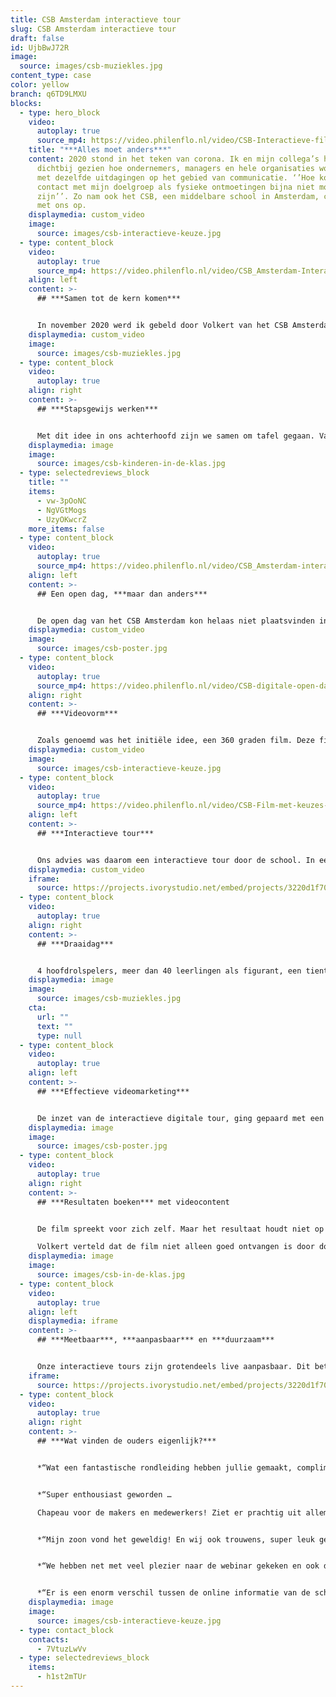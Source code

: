 ```yaml
---
title: CSB Amsterdam interactieve tour
slug: CSB Amsterdam interactieve tour
draft: false
id: UjbBwJ72R
image:
  source: images/csb-muziekles.jpg
content_type: case
color: yellow
branch: q6TD9LMXU
blocks:
  - type: hero_block
    video:
      autoplay: true
      source_mp4: https://video.philenflo.nl/video/CSB-Interactieve-film-Phil-en-Flo-Phil-en-Flo.mp4
    title: "***Alles moet anders***"
    content: 2020 stond in het teken van corona. Ik en mijn collega’s hebben van
      dichtbij gezien hoe ondernemers, managers en hele organisaties worstelden
      met dezelfde uitdagingen op het gebied van communicatie. ‘’Hoe kom ik in
      contact met mijn doelgroep als fysieke ontmoetingen bijna niet mogelijk
      zijn’’. Zo nam ook het CSB, een middelbare school in Amsterdam, contact
      met ons op.
    displaymedia: custom_video
    image:
      source: images/csb-interactieve-keuze.jpg
  - type: content_block
    video:
      autoplay: true
      source_mp4: https://video.philenflo.nl/video/CSB_Amsterdam-Interactieve-tour-Phil-en-Flo-Phil-en-Flo.mp4
    align: left
    content: >-
      ## ***Samen tot de kern komen***


      In november 2020 werd ik gebeld door Volkert van het CSB Amsterdam, met de volgende uitdaging: ‘’We zijn op zoek naar een film die het gat van de wegvallende open dag kan vullen’’. Tijdens een digitale kennismaking kwamen Volkert en zijn collega’s met hun wens om een 360 graden film van hun school te laten maken. Een creatieve oplossing!
    displaymedia: custom_video
    image:
      source: images/csb-muziekles.jpg
  - type: content_block
    video:
      autoplay: true
    align: right
    content: >-
      ## ***Stapsgewijs werken***


      Met dit idee in ons achterhoofd zijn we samen om tafel gegaan. Vanuit onze ervaring weten we dat het slim is om eerst samen naar de kern van het probleem te zoeken en deze samen te analyseren. Door stapsgewijs te werken, garanderen we dat onze films hun doel dienen.
    displaymedia: image
    image:
      source: images/csb-kinderen-in-de-klas.jpg
  - type: selectedreviews_block
    title: ""
    items:
      - vw-3pOoNC
      - NgVGtMogs
      - UzyOKwcrZ
    more_items: false
  - type: content_block
    video:
      autoplay: true
      source_mp4: https://video.philenflo.nl/video/CSB_Amsterdam-interactieve-rondleiding-Phil-en-Flo-Phil-en-Flo.mp4
    align: left
    content: >-
      ## Een open dag, ***maar dan anders***


      De open dag van het CSB Amsterdam kon helaas niet plaatsvinden in verband met de Covid-19 gerelateerde wetgeving. De open dagen spelen een essentiële rol voor de werving van nieuwe leerlingen voor de school. Het doel van een open dag is dan ook om een leerling te binden aan je school. Met dit inzicht werd het doel van de film duidelijk. Tijd om een videovorm te kiezen.
    displaymedia: custom_video
    image:
      source: images/csb-poster.jpg
  - type: content_block
    video:
      autoplay: true
      source_mp4: https://video.philenflo.nl/video/CSB-digitale-open-dag-film-Phil-en-Flo-Phil-en-Flo.mp4
    align: right
    content: >-
      ## ***Videovorm***


      Zoals genoemd was het initiële idee, een 360 graden film. Deze films kenmerken zich door de grote vrijheid die een kijker heeft. Je kan hele organisaties ‘doorlopen’ en bekijken en zelf je focus of invulling kiezen als kijker. Toch hebben wij het CSB sterk afgeraden voor deze oplossing te kiezen. Elk voordeel heeft zijn nadeel. Voor een 360 graden film is dat voordeel de ultieme vrijheid, en het bijbehorende nadeel de grip die je als regisseur verliest op wat een kijker ziet.
    displaymedia: custom_video
    image:
      source: images/csb-interactieve-keuze.jpg
  - type: content_block
    video:
      autoplay: true
      source_mp4: https://video.philenflo.nl/video/CSB-Film-met-keuzes-Phil-en-Flo-Phil-en-Flo.mp4
    align: left
    content: >-
      ## ***Interactieve tour***


      Ons advies was daarom een interactieve tour door de school. In een een dergelijke tour kan de kijker zelf keuzes maken, maar houdt je als filmmaker meer ruimte over om te sturen dankzij het tweedimensionale beeld. Zo kunnen we leerlingen en ouders sturen, en de belangrijkste onderdelen van de tour prominent naar voren halen.
    displaymedia: custom_video
    iframe:
      source: https://projects.ivorystudio.net/embed/projects/3220d1f70cb359a9fe46b9b5
  - type: content_block
    video:
      autoplay: true
    align: right
    content: >-
      ## ***Draaidag***


      4 hoofdrolspelers, meer dan 40 leerlingen als figurant, een tiental docenten, en een drietallige filmcrew. Het moment suprême was een zeer productieve en gezellige draaidag vol ervaringen, verhalen en passie die de school op een anders zo rustige zaterdag, tot leven bracht.
    displaymedia: image
    image:
      source: images/csb-muziekles.jpg
    cta:
      url: ""
      text: ""
      type: null
  - type: content_block
    video:
      autoplay: true
    align: left
    content: >-
      ## ***Effectieve videomarketing***


      De inzet van de interactieve digitale tour, ging gepaard met een pakkende teaser voor de social mediakanalen en een nauw aansluitende poster met QR-code. Niet alleen een film dus, maar een compleet contentpakket om de impact te maken die nodig is. alle onderdelen zijn nauw op elkaar afgestemd, wat uniformiteit uitstraalt en daarmee merkbinding vergroot.
    displaymedia: image
    image:
      source: images/csb-poster.jpg
  - type: content_block
    video:
      autoplay: true
    align: right
    content: >-
      ## ***Resultaten boeken*** met videocontent


      De film spreekt voor zich zelf. Maar het resultaat houdt niet op bij een mooie film. Twee weken na oplevering neem ik contact op met Volkert, met de vraag: “Hoe gaat het?”

      Volkert verteld dat de film niet alleen goed ontvangen is door docenten en leerlingen, ook de aanmeldingen blijven niet achter en overtreffen de resultaten van voorgaande jaren. Geweldig!
    displaymedia: image
    image:
      source: images/csb-in-de-klas.jpg
  - type: content_block
    video:
      autoplay: true
    align: left
    displaymedia: iframe
    content: >-
      ## ***Meetbaar***, ***aanpasbaar*** en ***duurzaam***


      Onze interactieve tours zijn grotendeels live aanpasbaar. Dit betekent dat we alle teksten en knoppen in een interactieve tour kunnen aanpassen, zonder de film offline te halen. Zo kan je in een later stadium altijd belangrijke wijzigingen doorvoeren en een film actueel houden, ***zonder dure investeringen.*** Ook kan je statistieken inzien, en zo effectieve elementen verder uitvergroten of minder presterende onderdelen aanpassen of wijzigen. Op deze manier garanderen wij dat onze interactieve films langdurig inzetbaar zijn, en een investering voor de toekomst.
    iframe:
      source: https://projects.ivorystudio.net/embed/projects/3220d1f70cb359a9fe46b9b5
  - type: content_block
    video:
      autoplay: true
    align: right
    content: >-
      ## ***Wat vinden de ouders eigenlijk?***


      *“Wat een fantastische rondleiding hebben jullie gemaakt, complimenten aan de leerlingen en team!”*


      *“Super enthousiast geworden …

      Chapeau voor de makers en medewerkers! Ziet er prachtig uit allemaal.”*


      *“Mijn zoon vond het geweldig! En wij ook trouwens, super leuk gedaan, leuke kids, fijne docenten, kortom een hele prettige en sympathieke indruk! Zoon riep bij het zien van de sterrenkoepel al dat ie naar jullie school wil dus dat was alvast een goede binnenkomer ;-)”*


      *“We hebben net met veel plezier naar de webinar gekeken en ook de virtuele tour gedaan. Vooral dat laatste heeft mijn zoon echt enthousiast gemaakt om meer van het CBS te willen zien. Hij komt graag naar één van de  lesjesmiddagen.”*


      *“Er is een enorm verschil tussen de online informatie van de scholen, maar jullie hadden met vlag en wimpel het beste filmpje gemaakt. Vooral dat doorklikken werkte heel goed, maar ook de inhoud was goed en iedereen sprak spontaan/ natuurlijk en duidelijk (geluid was ook goed). Wat een werk zal daarin hebben gezeten. In zo'n rare tijd scholen zoeken is voor ouders en kinderen wel veel makkelijker met zo'n fijn filmpje.”*
    displaymedia: image
    image:
      source: images/csb-interactieve-keuze.jpg
  - type: contact_block
    contacts:
      - 7VtuzLwVv
  - type: selectedreviews_block
    items:
      - h1st2mTUr
---
```

